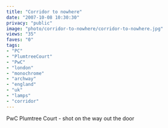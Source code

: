 ```yaml
---
title: "Corridor to nowhere"
date: "2007-10-08 10:30:30"
privacy: "public"
image: "photo/corridor-to-nowhere/corridor-to-nowhere.jpg"
views: "35"
faves: "0"
tags:
- "PC"
- "PlumtreeCourt"
- "PwC"
- "london"
- "monochrome"
- "archway"
- "england"
- "uk"
- "lamps"
- "corridor"
---
```

PwC Plumtree Court - shot on the way out the door
